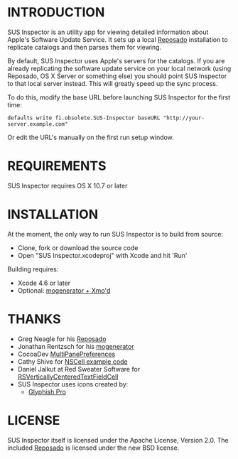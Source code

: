 # INTRODUCTION

SUS Inspector is an utility app for viewing detailed information about Apple's Software Update Service. It sets up a local [Reposado](https://github.com/wdas/reposado) installation to replicate catalogs and then parses them for viewing.

By default, SUS Inspector uses Apple's servers for the catalogs. If you are already replicating the software update service on your local network (using Reposado, OS X Server or something else) you should point SUS Inspector to that local server instead. This will greatly speed up the sync process.

To do this, modify the base URL before launching SUS Inspector for the first time:

    defaults write fi.obsolete.SUS-Inspector baseURL "http://your-server.example.com"

Or edit the URL's manually on the first run setup window.

# REQUIREMENTS

SUS Inspector requires OS X 10.7 or later

# INSTALLATION

At the moment, the only way to run SUS Inspector is to build from source:

* Clone, fork or download the source code
* Open "SUS Inspector.xcodeproj" with Xcode and hit 'Run'

Building requires:

* Xcode 4.6 or later
* Optional: [mogenerator + Xmo'd](http://github.com/rentzsch/mogenerator)

# THANKS

* Greg Neagle for his [Reposado](https://github.com/wdas/reposado)
* Jonathan Rentzsch for his [mogenerator](http://github.com/rentzsch/mogenerator)
* CocoaDev [MultiPanePreferences](http://www.cocoadev.com/index.pl?MultiPanePreferences)
* Cathy Shive for [NSCell example code](http://katidev.com/blog/2008/02/22/styling-an-nstableview-dttah/)
* Daniel Jalkut at Red Sweater Software for [RSVerticallyCenteredTextFieldCell](http://www.red-sweater.com/blog/148/what-a-difference-a-cell-makes)
* SUS Inspector uses icons created by:
    * [Glyphish Pro](http://www.glyphish.com)

# LICENSE

SUS Inspector itself is licensed under the Apache License, Version 2.0. The included [Reposado](https://github.com/wdas/reposado) is licensed under the new BSD license.
